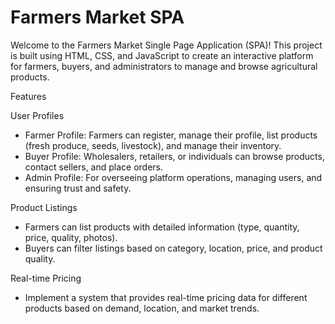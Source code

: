 # Farmers Market SPA

Welcome to the Farmers Market Single Page Application (SPA)! This project is built using HTML, CSS, and JavaScript to create an interactive platform for farmers, buyers, and administrators to manage and browse agricultural products.

Features

 User Profiles

- Farmer Profile: Farmers can register, manage their profile, list products (fresh produce, seeds, livestock), and manage their inventory.
- Buyer Profile: Wholesalers, retailers, or individuals can browse products, contact sellers, and place orders.
- Admin Profile: For overseeing platform operations, managing users, and ensuring trust and safety.

 Product Listings

- Farmers can list products with detailed information (type, quantity, price, quality, photos).
- Buyers can filter listings based on category, location, price, and product quality.

Real-time Pricing

- Implement a system that provides real-time pricing data for different products based on demand, location, and market trends.
